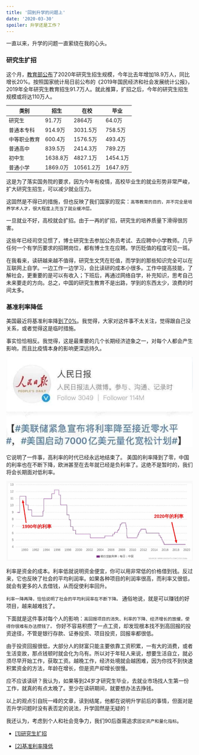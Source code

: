 ```yaml
---
title: '回到升学的问题上'
date: '2020-03-30'
spoiler: 升学还是工作？
---
```


一直以来，升学的问题一直萦绕在我的心头。

### 研究生扩招
这个月，[教育部公布](http://edu.people.com.cn/n1/2020/0302/c1053-31612535.html)了2020年研究生招生规模，今年比去年增加18.9万人，同比增长20%。按照国家统计局日前公布的《2019年国民经济和社会发展统计公报》，2019年全年研究生教育招生91.7万人。就此推算，扩招之后，今年的研究生招生规模或将达110万人。

类别|招生|在校|毕业
-|-|-|-
研究生|91.7万|2864万|64.0万
普通本专科|914.9万|3031.5万|758.5万
中等职业教育|600.4万|1576.5万|493.4万
普通高中|839.5万|2414.3万|789.2万
初中生|1638.8万|4827.1万|1454.1万
普通小学|1869.0万|10561.2万|1647.9万

这是为了落实国务院的要求，因为今年有疫情，高校毕业生的就业形势非常严峻，扩大研究生招生，可以减少就业压力。

这固然是不得已的措施，但也反映了我们国家的现实：`高等教育的目的，并不完全是培养学术人才，很大程度上充当了就业缓冲层。`

一旦就业不好，高校就会扩招。由于一再的扩招，研究生的培养质量下滑得很厉害。

这些年已经司空见惯了，博士研究生去参加公务员考试、去应聘中小学教师。几乎任何一个有学历要求的招聘岗位，都有博士生在应聘。学历贬值的程度可见一斑。

在我看来，读研越来越不值得，研究生文凭在贬值，而学到的那些知识完全可以在互联网上自学。一边工作一边学习，会比读研的成本小很多。工作中提高技能，了解社会，更重要的是可以有收入；下班后，再通过网络自学，补充知识，思考自己未来要走的方向。总之，中国的研究生教育不是出路，学到的东西太少，浪费的时间太多。

### 基准利率降低

美国最近将基准利率降[到了0%](https://finance.sina.com.cn/money/bond/market/2020-03-26/doc-iimxyqwa3220083.shtml)。我觉得，大家对这件事不太关注，觉得跟自己没关系，或者觉得这是临时措施。

事实恰恰相反。我觉得，这是最重要的几个长期经济迹象之一，对每个人都会产生影响，而且比疫情本身的影响更深远持久。

![美联储降率](./decrease-of-loan-benchmark-interest-rate.jpg)

它说明了一件事，高利率的时代已经永远地结束了。 美国的利率降到了零，中国的利率也在不断下降，欧洲甚至在去年就已经是负利率了。这绝不是暂时的，我们将会长期面对低利率。

![过去30年的中国银行间贷款利率变化  ](./decrease-of-loan-benchmark-interest-rate2.jpg)

利率是资金的成本。利率低就说明资金便宜，你可以用非常低的价格借到钱。反过来，它也反映了社会的平均利润率。如果各种项目的利润率很高，而利率又很低，就会有更多的人去借钱，从而促使利率回升。

`利率一降再降，恰恰说明了社会的平均利润率在不断下降。` 通俗地说，就是可以赚钱的好项目，越来越难找了。

下面就是这件事对每个人的影响：`高回报项目的消失、利率的下降、经济增长的放缓，使得你很难有办法攒钱了。` 你好不容易积攒了一点工资，却发现根本找不到高回报的投资途径，不管是银行存款、证券投资、项目投资，回报率都很低。

由于投资回报很低，大部分人的财富只能主要依靠工资积累，一有大的消费，或者生活变故，那点钱顿时就会化为乌有。所以对于年轻人来说，想要生活自立，就必须尽早开始工作，获取工资。越晚工作，经济处境就会越困难，因为你找不到快速积累资金的方法，年龄在增长，但是资产却增长很慢。

应不应该读研？我认为，如果等到24岁才研究生毕业，去就业市场找人生第一份工作，就真的有点太晚了。至少在读研期间，就要想办法去挣钱。

以上的观点引自阮一峰的文章，读到结尾，他都在说明升学前后的事情，但面对是否升学问题时没有表否定的说法，升学固然是无疑的！

我还认为，考虑到个人和社会竞争力，我们90后亟需追求`固定资产和量化指标`。

- [[1]研究生扩招](http://www.ruanyifeng.com/blog/2020/03/weekly-issue-99.html)

- [[2]基准利率降低](http://www.ruanyifeng.com/blog/2020/03/weekly-issue-100.html)